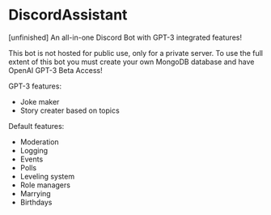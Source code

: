 # DiscordAssistant
[unfinished]
An all-in-one Discord Bot with GPT-3 integrated features!

This bot is not hosted for public use, only for a private server.
To use the full extent of this bot you must create your own MongoDB database and have OpenAI GPT-3 Beta Access!

GPT-3 features:
- Joke maker
- Story creater based on topics

Default features:
- Moderation
- Logging
- Events
- Polls
- Leveling system
- Role managers
- Marrying
- Birthdays
